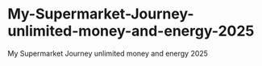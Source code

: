 # My-Supermarket-Journey-unlimited-money-and-energy-2025
My Supermarket Journey unlimited money and energy 2025
